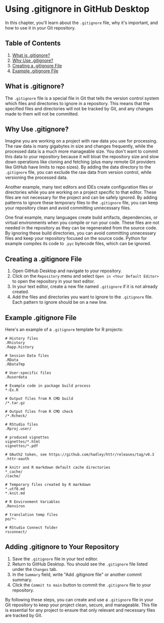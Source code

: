 # Using .gitignore in GitHub Desktop

In this chapter, you'll learn about the `.gitignore` file, why it's important, and how to use it in your Git repository. 

## Table of Contents

1. [What is .gitignore?](#what-is-gitignore)
2. [Why Use .gitignore?](#why-use-gitignore)
3. [Creating a .gitignore File](#creating-a-gitignore-file)
4. [Example .gitignore File](#example-gitignore-file)

## What is .gitignore?

The `.gitignore` file is a special file in Git that tells the version control system which files and directories to ignore in a repository. This means that the specified files and directories will not be tracked by Git, and any changes made to them will not be committed.

## Why Use .gitignore?

Imagine you are working on a project with raw data you use for processing. The raw data is many gigabytes in size and changes frequently, while the processed data is a much more manageable size. You don't want to commit this data to your repository because it will bloat the repository size and slow down operations like cloning and fetching (plus many remote Git providers like GitHub have limits to repo sizes). By adding the data directory to the `.gitignore` file, you can exclude the raw data from version control, while versioning the processed data.

Another example, many text editors and IDEs create configuration files or directories while you are working on a project specific to that editor. These files are not necessary for the project and can be safely ignored. By adding patterns to ignore these temporary files to the `.gitignore` file, you can keep your repository clean and avoid committing unnecessary files.

One final example, many languages create build artifacts, dependencies, or virtual environments when you compile or run your code. These files are not needed in the repository as they can be regenerated from the source code. By ignoring these build directories, you can avoid committing unnecessary files and keep your repository focused on the source code. Python for example compiles its code to `.pyc` bytecode files, which can be ignored.

## Creating a .gitignore File

1. Open GitHub Desktop and navigate to your repository.
2. Click on the `Repository` menu and select `Open in <Your Default Editor>` to open the repository in your text editor.
3. In your text editor, create a new file named `.gitignore` if it is not already created.
4. Add the files and directories you want to ignore to the `.gitignore` file. Each pattern to ignore should be on a new line.

## Example .gitignore File

Here's an example of a `.gitignore` template for R projects: 

```plaintext
# History files
.Rhistory
.Rapp.history

# Session Data files
.RData
.RDataTmp

# User-specific files
.Ruserdata

# Example code in package build process
*-Ex.R

# Output files from R CMD build
/*.tar.gz

# Output files from R CMD check
/*.Rcheck/

# RStudio files
.Rproj.user/

# produced vignettes
vignettes/*.html
vignettes/*.pdf

# OAuth2 token, see https://github.com/hadley/httr/releases/tag/v0.3
.httr-oauth

# knitr and R markdown default cache directories
*_cache/
/cache/

# Temporary files created by R markdown
*.utf8.md
*.knit.md

# R Environment Variables
.Renviron

# translation temp files
po/*~

# RStudio Connect folder
rsconnect/

```

## Adding .gitignore to Your Repository

1. Save the `.gitignore` file in your text editor.
2. Return to GitHub Desktop. You should see the `.gitignore` file listed under the `Changes` tab.
3. In the `Summary` field, write "Add .gitignore file" or another commit summary.
4. Click the `Commit to main` button to commit the `.gitignore` file to your repository.



By following these steps, you can create and use a `.gitignore` file in your Git repository to keep your project clean, secure, and manageable. This file is essential for any project to ensure that only relevant and necessary files are tracked by Git.
